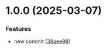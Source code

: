 # 1.0.0 (2025-03-07)


### Features

* new commit ([38aee98](https://github.com/username/git-extended/commit/38aee9812c087be672e3f5677f00ec0dc1c04dae))



